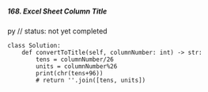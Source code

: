 ##### 168. Excel Sheet Column Title
py
// status: not yet completed
```
class Solution:
    def convertToTitle(self, columnNumber: int) -> str:
        tens = columnNumber/26
        units = columnNumber%26
        print(chr(tens+96))
        # return ''.join([tens, units])

```
